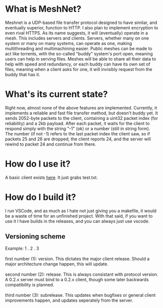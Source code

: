 # What is MeshNet?
Meshnet is a UDP-based file transfer protocol designed to have similar, and eventually superior, function to HTTP. I also plan to implement encryption to even rival HTTPS.
As its name suggests, it will (eventually) operate in a mesh. This includes servers and clients.
Servers, whether many on one system or many on many systems, can operate as one, making multithreading and multimachining easier.
Public meshes can be made to act like torrents, with the so-called "buddy" system's port open, meaning users can help in serving files.
Meshes will be able to share all their data to help with speed and redundancy, or each buddy can have its own set of files, meaning when a client asks for one, it will invisibly request from the buddy that has it.

# What's its current state?
Right now, almost none of the above features are implemented. Currently, it implements a reliable and fast file transfer method, but doesn't buddy yet.
It sends 2052-byte packets to the client, containing a uint32 packet index (for reliability) and a 2kb payload. 
After each packet, it waits for the client to respond simply with the string "-1" (ok) or a number (still in string form).
The number (if not -1) refers to the last packet index the client saw, so if packets 25 and 26 are dropped, the client reports 24, and the server will rewind to packet 24 and continue from there.

# How do I use it?
A basic client exists <a href="https://github.com/80HD-0/MeshNetClient">here</a>. It just grabs test.txt.

# How do I build it?
I run VSCode, and as much as I hate not just giving you a makefile, it would be a waste of time for an unfinished project.
With that said, if you want to use it I have builds in the releases, and you can always just use vscode.

## Versioning scheme
Example: 1   .   2   .   3<br><br>
first number (1): version. This dictates the major client release. Should a major architecture change happen, this will update.<br><br>
second number (2): release. This is always consistant with protocol version. A 0.2.x server must bind to a 0.2.x client, though some later backwards compatibility is planned.<br><br>
third number (3): subrelease. This updates when bugfixes or general client improvements happen, and updates seperately from the server.
